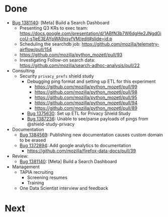 # Done

* [Bug 1381140](http://bugzil.la/1381140): [Meta] Build a Search Dashboard
  * Presenting Q3 KRs to exec team: https://docs.google.com/presentation/d/1ABfN3b7W6dgHe2JNgdGicoU-s1leE3EAYpWA9xsyfVM/edit#slide=id.p
  * Scheduling the searchdb job: https://github.com/mozilla/telemetry-airflow/pull/154
  * https://github.com/mozilla/python_mozetl/pull/93
  * Investigating Follow-on search data: https://github.com/mozilla/search-adhoc-analysis/pull/22
* Consulting
  * Security `privacy_prefs` shield study
    * Debugging ping format and setting up ETL for this experiment
      * https://github.com/mozilla/python_mozetl/pull/99
      * https://github.com/mozilla/python_mozetl/pull/98
      * https://github.com/mozilla/python_mozetl/pull/95
      * https://github.com/mozilla/python_mozetl/pull/94
      * https://github.com/mozilla/python_mozetl/pull/89
    * [Bug 1375630](http://bugzil.la/1375630): Set up ETL for Privacy Shield Study
    * [Bug 1387236](http://bugzil.la/1387236): Unable to see/parse payloads of pings from @shield-study-privacy
* Documentation
  * [Bug 1384569](http://bugzil.la/1384569): Publishing new documentation causes custom domain to be erased
  * [Bug 1372894](http://bugzil.la/1372894): Add google analytics to documentation
    * https://github.com/mozilla/firefox-data-docs/pull/39
* Review:
  * [Bug 1381140](http://bugzil.la/1381140): [Meta] Build a Search Dashboard
* Management
  * TAPIA recruiting
    * Screening resumes
    * Training
  * One Data Scientist interview and feedback

# Next
